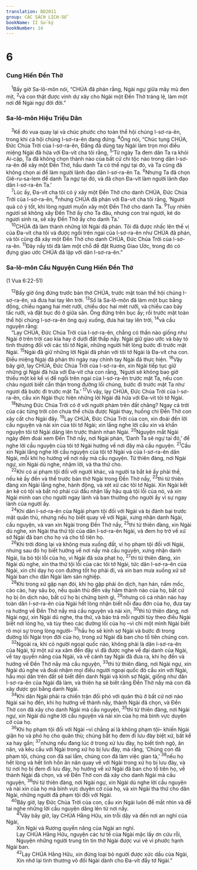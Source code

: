 ```yaml
---
translation: BD2011
group: CÁC SÁCH LỊCH-SỬ
bookName: II Sử-ký 
bookNumber: 14
---
```


<div class="title"><h1>6</h1><h3>Cung Hiến Ðền Thờ</h3></div>
<span class="verse 2su_6_1"> <sup>1</sup>Bấy giờ Sa-lô-môn nói, “CHÚA đã phán rằng, Ngài ngự giữa mây mù đen mịt, </span>
<span class="verse 2su_6_2"><sup>2</sup>và con thật được vinh dự xây cho Ngài một Ðền Thờ tráng lệ, làm một nơi để Ngài ngự đời đời.”<br/></span>
<div class="title"><h3>Sa-lô-môn Hiệu Triệu Dân</h3></div>
<span class="verse 2su_6_3"> <sup>3</sup>Kế đó vua quay lại và chúc phước cho toàn thể hội chúng I-sơ-ra-ên, trong khi cả hội chúng I-sơ-ra-ên đang đứng. </span>
<span class="verse 2su_6_4"><sup>4</sup>Ông nói, “Chúc tụng CHÚA, Ðức Chúa Trời của I-sơ-ra-ên, Ðấng đã dùng tay Ngài làm trọn mọi điều miệng Ngài đã hứa với Ða-vít cha tôi rằng, </span>
<span class="verse 2su_6_5"><sup>5</sup>‘Từ ngày Ta đem dân Ta ra khỏi Ai-cập, Ta đã không chọn thành nào của bất cứ chi tộc nào trong dân I-sơ-ra-ên để xây một Ðền Thờ, hầu danh Ta có thể ngự tại đó, và Ta cũng đã không chọn ai để làm người lãnh đạo dân I-sơ-ra-ên Ta. </span>
<span class="verse 2su_6_6"><sup>6</sup>Nhưng Ta đã chọn Giê-ru-sa-lem để danh Ta ngự tại đó, và đã chọn Ða-vít làm người lãnh đạo dân I-sơ-ra-ên Ta.’<br/></span>
<span class="verse 2su_6_7"> <sup>7</sup>Lúc ấy, Ða-vít cha tôi có ý xây một Ðền Thờ cho danh CHÚA, Ðức Chúa Trời của I-sơ-ra-ên, </span>
<span class="verse 2su_6_8"><sup>8</sup>nhưng CHÚA đã phán với Ða-vít cha tôi rằng, ‘Ngươi quả có ý tốt, khi lòng ngươi muốn xây một Ðền Thờ cho danh Ta. </span>
<span class="verse 2su_6_9"><sup>9</sup>Tuy nhiên ngươi sẽ không xây Ðền Thờ ấy cho Ta đâu, nhưng con trai ngươi, kẻ do ngươi sinh ra, sẽ xây Ðền Thờ ấy cho danh Ta.’<br/></span>
<span class="verse 2su_6_10"> <sup>10</sup>CHÚA đã làm thành những lời Ngài đã phán. Tôi đã được nhấc lên thế vị của Ða-vít cha tôi và được ngồi trên ngai của I-sơ-ra-ên như CHÚA đã phán, và tôi cũng đã xây một Ðền Thờ cho danh CHÚA, Ðức Chúa Trời của I-sơ-ra-ên. </span>
<span class="verse 2su_6_11"><sup>11</sup>Ðây nầy tôi đã làm một chỗ để đặt Rương Giao Ước, trong đó có đựng giao ước CHÚA đã lập với dân I-sơ-ra-ên.”<br/></span>
<div class="title"><h3>Sa-lô-môn Cầu Nguyện Cung Hiến Ðền Thờ</h3><p>(1 Vua 6:22-51)</p></div>
<span class="verse 2su_6_12"> <sup>12</sup>Bấy giờ ông đứng trước bàn thờ CHÚA, trước mặt toàn thể hội chúng I-sơ-ra-ên, và đưa hai tay lên trời. </span>
<span class="verse 2su_6_13"><sup>13</sup>Số là Sa-lô-môn đã làm một bục bằng đồng, chiều ngang hai mét rưỡi, chiều dọc hai mét rưỡi, và chiều cao bảy tấc rưỡi, và đặt bục đó ở giữa sân. Ông đứng trên bục ấy; rồi trước mặt toàn thể hội chúng I-sơ-ra-ên ông quỳ xuống, đưa hai tay lên trời, </span>
<span class="verse 2su_6_14"><sup>14</sup>và cầu nguyện rằng:<br/> “Lạy CHÚA, Ðức Chúa Trời của I-sơ-ra-ên, chẳng có thần nào giống như Ngài ở trên trời cao kia hay ở dưới đất thấp nầy. Ngài giữ giao ước và bày tỏ tình thương đối với các tôi tớ Ngài, những người hết lòng bước đi trước mặt Ngài. </span>
<span class="verse 2su_6_15"><sup>15</sup>Ngài đã giữ những lời Ngài đã phán với tôi tớ Ngài là Ða-vít cha con. Ðiều miệng Ngài đã phán thì ngày nay chính tay Ngài đã thực hiện. </span>
<span class="verse 2su_6_16"><sup>16</sup>Vậy bây giờ, lạy CHÚA, Ðức Chúa Trời của I-sơ-ra-ên, xin Ngài tiếp tục giữ những gì Ngài đã hứa với Ða-vít cha con rằng, ‘Ngươi sẽ không bao giờ thiếu một kẻ kế vị để ngồi trên ngai của I-sơ-ra-ên trước mặt Ta, nếu con cháu ngươi biết cẩn thận trong đường lối chúng, bước đi trước mặt Ta như ngươi đã bước đi trước mặt Ta.’ </span>
<span class="verse 2su_6_17"><sup>17</sup>Vì vậy, lạy CHÚA, Ðức Chúa Trời của I-sơ-ra-ên, cầu xin Ngài thực hiện những lời Ngài đã hứa với Ða-vít tôi tớ Ngài.<br/></span>
<span class="verse 2su_6_18"> <sup>18</sup>Nhưng Ðức Chúa Trời có ở với người phàm trên đất chăng? Ngay cả trời của các từng trời còn chưa thể chứa được Ngài thay, huống chi Ðền Thờ con xây cất cho Ngài đây. </span>
<span class="verse 2su_6_19"><sup>19</sup>Lạy CHÚA, Ðức Chúa Trời của con, xin đoái đến lời cầu nguyện và nài xin của tôi tớ Ngài; xin lắng nghe lời cầu xin và khẩn nguyện tôi tớ Ngài dâng lên trước thánh nhan Ngài. </span>
<span class="verse 2su_6_20"><sup>20</sup>Nguyện mắt Ngài ngày đêm đoái xem Ðền Thờ nầy, nơi Ngài phán, ‘Danh Ta sẽ ngự tại đó,’ để nghe lời cầu nguyện của tôi tớ Ngài hướng về nơi đây mà cầu nguyện. </span>
<span class="verse 2su_6_21"><sup>21</sup>Cầu xin Ngài lắng nghe lời cầu nguyện của tôi tớ Ngài và của I-sơ-ra-ên dân Ngài, mỗi khi họ hướng về nơi nầy mà cầu nguyện. Từ thiên đàng, nơi Ngài ngự, xin Ngài dủ nghe, nhậm lời, và tha thứ cho.<br/></span>
<span class="verse 2su_6_22"> <sup>22</sup>Khi có ai phạm tội đối với người khác, và người ta bắt kẻ ấy phải thề, nếu kẻ ấy đến và thề trước bàn thờ Ngài trong Ðền Thờ nầy, </span>
<span class="verse 2su_6_23"><sup>23</sup>thì từ thiên đàng xin Ngài lắng nghe, hành động, và xét xử các tôi tớ Ngài. Xin Ngài kết án kẻ có tội và bắt nó phải cúi đầu nhận lấy hậu quả tội lỗi của nó, và xin Ngài minh oan cho người ngay lành và ban thưởng cho người ấy vì sự ngay lành của người ấy.<br/></span>
<span class="verse 2su_6_24"> <sup>24</sup>Khi dân I-sơ-ra-ên của Ngài phạm tội đối với Ngài và bị đánh bại trước mặt quân thù, nhưng nếu họ biết quay về với Ngài, xưng nhận danh Ngài, cầu nguyện, và van xin Ngài trong Ðền Thờ nầy, </span>
<span class="verse 2su_6_25"><sup>25</sup>thì từ thiên đàng, xin Ngài dủ nghe, xin Ngài tha thứ tội của dân I-sơ-ra-ên Ngài, và đem họ trở về xứ sở Ngài đã ban cho họ và cho tổ tiên họ.<br/></span>
<span class="verse 2su_6_26"> <sup>26</sup>Khi trời đóng lại và không mưa xuống đất, vì họ phạm tội đối với Ngài, nhưng sau đó họ biết hướng về nơi nầy mà cầu nguyện, xưng nhận danh Ngài, lìa bỏ tội lỗi của họ, vì Ngài đã sửa phạt họ, </span>
<span class="verse 2su_6_27"><sup>27</sup>thì từ thiên đàng, xin Ngài dủ nghe, xin tha thứ tội lỗi của các tôi tớ Ngài, tức dân I-sơ-ra-ên của Ngài, xin chỉ dạy họ con đường tốt họ phải đi, và xin ban mưa xuống xứ sở Ngài ban cho dân Ngài làm sản nghiệp.<br/></span>
<span class="verse 2su_6_28"> <sup>28</sup>Khi trong xứ gặp nạn đói, khi họ gặp phải ôn dịch, hạn hán, nấm mốc, cào cào, hay sâu bọ, nếu quân thù đến vây hãm thành nào của họ, bất cứ họ bị ôn dịch nào, bất cứ họ bị chứng bịnh gì, </span>
<span class="verse 2su_6_29"><sup>29</sup>nhưng có cá nhân nào hay toàn dân I-sơ-ra-ên của Ngài hết lòng nhận biết nỗi đau đớn của họ, đưa tay ra hướng về Ðền Thờ nầy mà cầu nguyện và nài xin, </span>
<span class="verse 2su_6_30"><sup>30</sup>thì từ thiên đàng, nơi Ngài ngự, xin Ngài dủ nghe, tha thứ, và báo trả mỗi người tùy theo điều Ngài biết nơi lòng họ, và tùy theo các đường lối của họ –vì chỉ một mình Ngài biết rõ mọi sự trong lòng người– </span>
<span class="verse 2su_6_31"><sup>31</sup>hầu họ sẽ kính sợ Ngài và bước đi trong đường lối Ngài trọn đời của họ, trong xứ Ngài đã ban cho tổ tiên chúng con.<br/></span>
<span class="verse 2su_6_32"> <sup>32</sup>Ngoài ra, khi có người ngoại quốc nào, không phải là dân I-sơ-ra-ên của Ngài, từ một xứ xa xăm đến đây vì đã được nghe về đại danh của Ngài, về tay quyền năng của Ngài, và về cánh tay Ngài đã đưa ra, khi họ đến và hướng về Ðền Thờ nầy mà cầu nguyện, </span>
<span class="verse 2su_6_33"><sup>33</sup>thì từ thiên đàng, nơi Ngài ngự, xin Ngài dủ nghe và đoái nhậm mọi điều người ngoại quốc đó cầu xin với Ngài, hầu mọi dân trên đất sẽ biết đến danh Ngài và kính sợ Ngài, giống như dân I-sơ-ra-ên của Ngài đã làm, và thiên hạ sẽ biết rằng Ðền Thờ nầy mà con đã xây được gọi bằng danh Ngài.<br/></span>
<span class="verse 2su_6_34"> <sup>34</sup>Khi dân Ngài phải ra chiến trận đối phó với quân thù ở bất cứ nơi nào Ngài sai họ đến, khi họ hướng về thành nầy, thành Ngài đã chọn, và Ðền Thờ con đã xây cho danh Ngài mà cầu nguyện, </span>
<span class="verse 2su_6_35"><sup>35</sup>thì từ thiên đàng, nơi Ngài ngự, xin Ngài dủ nghe lời cầu nguyện và nài xin của họ mà binh vực duyên cớ của họ.<br/></span>
<span class="verse 2su_6_36"> <sup>36</sup>Khi họ phạm tội đối với Ngài –vì chẳng ai là không phạm tội– khiến Ngài giận họ và phó họ cho quân thù; chúng bắt họ đem đi lưu đày biệt xứ, bất kể xa hay gần; </span>
<span class="verse 2su_6_37"><sup>37</sup>nhưng nếu đang lúc ở trong xứ lưu đày, họ biết tỉnh ngộ, ăn năn, và kêu cầu với Ngài trong xứ họ bị lưu đày, mà rằng, ‘Chúng con đã phạm tội, chúng con đã sai lầm, chúng con đã làm việc gian tà,’ </span>
<span class="verse 2su_6_38"><sup>38</sup>nếu họ hết lòng và hết linh hồn ăn năn quay về với Ngài trong xứ họ bị lưu đày, và từ nơi họ bị đem đi lưu đày, họ hướng về xứ Ngài đã ban cho tổ tiên họ, về thành Ngài đã chọn, và về Ðền Thờ con đã xây cho danh Ngài mà cầu nguyện, </span>
<span class="verse 2su_6_39"><sup>39</sup>thì từ thiên đàng, nơi Ngài ngự, xin Ngài dủ nghe lời cầu nguyện và nài xin của họ mà binh vực duyên cớ của họ, và xin Ngài tha thứ cho dân Ngài, những người đã phạm tội đối với Ngài.<br/></span>
<span class="verse 2su_6_40"> <sup>40</sup>Bây giờ, lạy Ðức Chúa Trời của con, cầu xin Ngài luôn để mắt nhìn và để tai nghe những lời cầu nguyện dâng lên từ nơi nầy.<br/></span>
<span class="verse 2su_6_41">  <sup>41</sup>Vậy bây giờ, lạy CHÚA Hằng Hữu, xin trỗi dậy và đến nơi an nghỉ của Ngài,<br/>  Xin Ngài và Rương quyền năng của Ngài an nghỉ.<br/>  Lạy CHÚA Hằng Hữu, nguyện các tư tế của Ngài mặc lấy ơn cứu rỗi,<br/>  Nguyện những người trung tín tin thờ Ngài được vui vẻ vì phước hạnh Ngài ban.<br/></span>
<span class="verse 2su_6_42">  <sup>42</sup>Lạy CHÚA Hằng Hữu, xin đừng loại bỏ người được xức dầu của Ngài,<br/>  Xin nhớ lại tình thương vô đối Ngài dành cho Ða-vít đầy tớ Ngài.”<br/></span>
